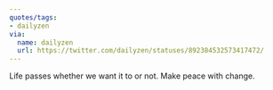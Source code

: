 ```yaml
---
quotes/tags:
- dailyzen
via:
  name: dailyzen
  url: https://twitter.com/dailyzen/statuses/892384532573417472/
---
```


Life passes whether we want it to or not. Make peace with change.